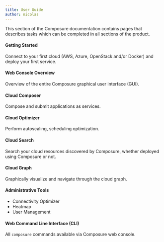 ```yaml
---
title: User Guide
author: nicolas
---
```


This section of the Composure documentation contains pages that
describes tasks which can be completed in all sections of the product.

#### Getting Started

Connect to your first cloud (AWS, Azure, OpenStack and/or Docker) and deploy your first service.

#### Web Console Overview

Overview of the entire Composure graphical user interface (GUI).

#### Cloud Composer

Compose and submit applications as services.

#### Cloud Optimizer

Perform autoscaling, scheduling optimization.

#### Cloud Search

Search your cloud resources discovered by Composure, whether deployed using Composure or not.

#### Cloud Graph

Graphically visualize and navigate through the cloud graph.

#### Administrative Tools

* Connectivity Optimizer
* Heatmap
* User Management

#### Web Command Line Interface (CLI)

All `composure` commands available via Composure web console.
